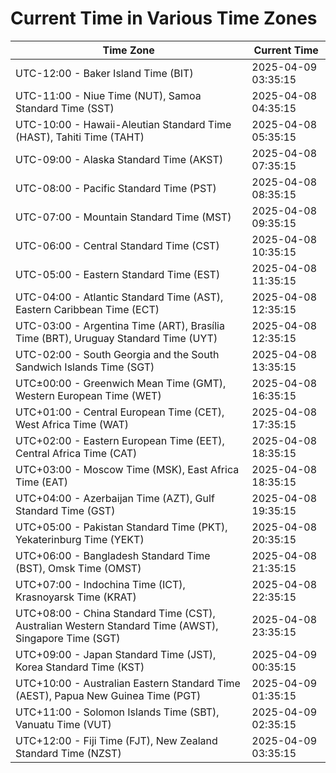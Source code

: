 # Current Time in Various Time Zones

| Time Zone | Current Time |
|-----------|--------------|
| UTC-12:00 - Baker Island Time (BIT) | 2025-04-09 03:35:15 |
| UTC-11:00 - Niue Time (NUT), Samoa Standard Time (SST) | 2025-04-08 04:35:15 |
| UTC-10:00 - Hawaii-Aleutian Standard Time (HAST), Tahiti Time (TAHT) | 2025-04-08 05:35:15 |
| UTC-09:00 - Alaska Standard Time (AKST) | 2025-04-08 07:35:15 |
| UTC-08:00 - Pacific Standard Time (PST) | 2025-04-08 08:35:15 |
| UTC-07:00 - Mountain Standard Time (MST) | 2025-04-08 09:35:15 |
| UTC-06:00 - Central Standard Time (CST) | 2025-04-08 10:35:15 |
| UTC-05:00 - Eastern Standard Time (EST) | 2025-04-08 11:35:15 |
| UTC-04:00 - Atlantic Standard Time (AST), Eastern Caribbean Time (ECT) | 2025-04-08 12:35:15 |
| UTC-03:00 - Argentina Time (ART), Brasília Time (BRT), Uruguay Standard Time (UYT) | 2025-04-08 12:35:15 |
| UTC-02:00 - South Georgia and the South Sandwich Islands Time (SGT) | 2025-04-08 13:35:15 |
| UTC±00:00 - Greenwich Mean Time (GMT), Western European Time (WET) | 2025-04-08 16:35:15 |
| UTC+01:00 - Central European Time (CET), West Africa Time (WAT) | 2025-04-08 17:35:15 |
| UTC+02:00 - Eastern European Time (EET), Central Africa Time (CAT) | 2025-04-08 18:35:15 |
| UTC+03:00 - Moscow Time (MSK), East Africa Time (EAT) | 2025-04-08 18:35:15 |
| UTC+04:00 - Azerbaijan Time (AZT), Gulf Standard Time (GST) | 2025-04-08 19:35:15 |
| UTC+05:00 - Pakistan Standard Time (PKT), Yekaterinburg Time (YEKT) | 2025-04-08 20:35:15 |
| UTC+06:00 - Bangladesh Standard Time (BST), Omsk Time (OMST) | 2025-04-08 21:35:15 |
| UTC+07:00 - Indochina Time (ICT), Krasnoyarsk Time (KRAT) | 2025-04-08 22:35:15 |
| UTC+08:00 - China Standard Time (CST), Australian Western Standard Time (AWST), Singapore Time (SGT) | 2025-04-08 23:35:15 |
| UTC+09:00 - Japan Standard Time (JST), Korea Standard Time (KST) | 2025-04-09 00:35:15 |
| UTC+10:00 - Australian Eastern Standard Time (AEST), Papua New Guinea Time (PGT) | 2025-04-09 01:35:15 |
| UTC+11:00 - Solomon Islands Time (SBT), Vanuatu Time (VUT) | 2025-04-09 02:35:15 |
| UTC+12:00 - Fiji Time (FJT), New Zealand Standard Time (NZST) | 2025-04-09 03:35:15 |
